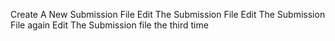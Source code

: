Create A New Submission File
Edit The Submission File
Edit The Submission File again
Edit The Submission file the third time